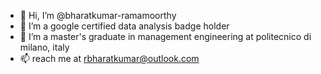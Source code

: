 - 👋 Hi, I’m @bharatkumar-ramamoorthy
- 👀 I’m a google certified data analysis badge holder
- 🌱 I’m a master's graduate in management engineering at politecnico di milano, italy
- 📫 reach me at rbharatkumar@outlook.com
